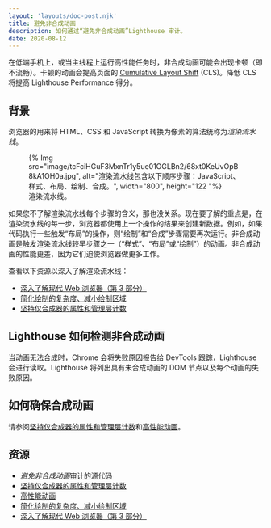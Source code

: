 ```yaml
---
layout: 'layouts/doc-post.njk'
title: 避免非合成动画
description: 如何通过“避免非合成动画”Lighthouse 审计。
date: 2020-08-12
---
```


在低端手机上，或当主线程上运行高性能任务时，非合成动画可能会出现卡顿（即不流畅）。卡顿的动画会提高页面的 [Cumulative Layout Shift](https://web.dev/cls/) (CLS)。降低 CLS 将提高 Lighthouse Performance 得分。

## 背景

浏览器的用来将 HTML、CSS 和 JavaScript 转换为像素的算法统称为*渲染流水线*。

<figure>{% Img src="image/tcFciHGuF3MxnTr1y5ue01OGLBn2/68xt0KeUvOpB8kA1OH0a.jpg", alt="渲染流水线包含以下顺序步骤：JavaScript、样式、布局、绘制、合成。", width="800", height="122 "%} <figcaption>渲染流水线。</figcaption></figure>

如果您不了解渲染流水线每个步骤的含义，那也没关系。现在要了解的重点是，在渲染流水线的每一步，浏览器都使用上一个操作的结果来创建新数据。例如，如果代码执行一些触发“布局”的操作，则“绘制”和“合成”步骤需要再次运行。非合成动画是触发渲染流水线较早步骤之一（“样式”、“布局”或“绘制”）的动画。非合成动画的性能更差，因为它们迫使浏览器做更多工作。

查看以下资源以深入了解渲染流水线：

- [深入了解现代 Web 浏览器（第 3 部分）](https://developers.google.com/web/updates/2018/09/inside-browser-part3)
- [简化绘制的复杂度、减小绘制区域](https://developers.google.com/web/fundamentals/performance/rendering/simplify-paint-complexity-and-reduce-paint-areas)
- [坚持仅合成器的属性和管理层计数](https://developers.google.com/web/fundamentals/performance/rendering/stick-to-compositor-only-properties-and-manage-layer-count)

## Lighthouse 如何检测非合成动画

当动画无法合成时，Chrome 会将失败原因报告给 DevTools 跟踪，Lighthouse 会进行读取。Lighthouse 将列出具有未合成动画的 DOM 节点以及每个动画的失败原因。

## 如何确保合成动画

请参阅[坚持仅合成器的属性和管理层计数](https://developers.google.com/web/fundamentals/performance/rendering/stick-to-compositor-only-properties-and-manage-layer-count)和[高性能动画](https://www.html5rocks.com/en/tutorials/speed/high-performance-animations/)。

## 资源

- [*避免非合成动画*审计的源代码](https://github.com/GoogleChrome/lighthouse/blob/master/lighthouse-core/audits/non-composited-animations.js)
- [坚持仅合成器的属性和管理层计数](https://developers.google.com/web/fundamentals/performance/rendering/stick-to-compositor-only-properties-and-manage-layer-count)
- [高性能动画](https://www.html5rocks.com/en/tutorials/speed/high-performance-animations/)
- [简化绘制的复杂度、减小绘制区域](https://developers.google.com/web/fundamentals/performance/rendering/simplify-paint-complexity-and-reduce-paint-areas)
- [深入了解现代 Web 浏览器（第 3 部分）](https://developers.google.com/web/updates/2018/09/inside-browser-part3)
